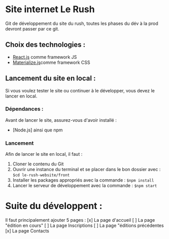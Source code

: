 # Site internet Le Rush


Git de développement du site du rush, toutes les phases du dév à la prod devront passer par ce git.

## Choix des technologies : 


- [React.js](https://reactjs.org/) comme framework JS
- [Materialize.js](https://materializecss.com/)comme framework CSS


## Lancement du site en local : 
Si vous voulez tester le site ou continuer à le développer, vous devez le lancer en local. 

### Dépendances : 
Avant de lancer le site, assurez-vous d'avoir installé : 
- [Node.js] ainsi que npm

### Lancement
Afin de lancer le site en local, il faut : 
 1. Cloner le contenu du Git
 2. Ouvrir une instance du terminal et se placer dans le bon dossier avec : `$cd le-rush-website/front`
 3. Installer les packages appropriés avec la commande : `$npm install`
 4. Lancer le serveur de développement avec la commande : `$npm start`

# Suite du développent :
 Il faut principalement ajouter 5 pages :
 [x] La page d'accueil
 [ ] La page "édition en cours"
 [ ] La page Inscriptions
 [ ] La page "éditions précédentes
 [x] La page Contacts

